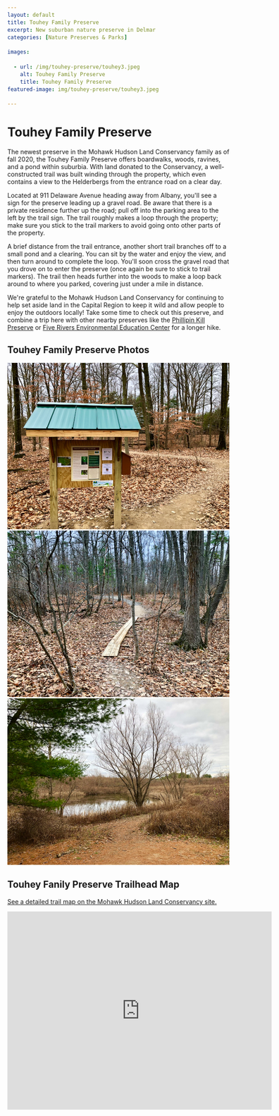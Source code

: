 ```yaml
---
layout: default
title: Touhey Family Preserve
excerpt: New suburban nature preserve in Delmar
categories: [Nature Preserves & Parks]

images:

  - url: /img/touhey-preserve/touhey3.jpeg
    alt: Touhey Family Preserve
    title: Touhey Family Preserve
featured-image: img/touhey-preserve/touhey3.jpeg

---
```


<h1>Touhey Family Preserve</h1>

<p>The newest preserve in the Mohawk Hudson Land Conservancy family as of fall 2020, the Touhey Family Preserve offers boardwalks, woods, ravines, and a pond within suburbia. With land donated to the Conservancy, a well-constructed trail was built winding through the property, which even contains a view to the Helderbergs from the entrance road on a clear day.
</p>

<p>Located at 911 Delaware Avenue heading away from Albany, you'll see a sign for the preserve leading up a gravel road. Be aware that there is a private residence further up the road; pull off into the parking area to the left by the trail sign. The trail roughly makes a loop through the property; make sure you stick to the trail markers to avoid going onto other parts of the property.</p>

<p>A brief distance from the trail entrance, another short trail branches off to a small pond and a clearing. You can sit by the water and enjoy the view, and then turn around to complete the loop. You'll soon cross the gravel road that you drove on to enter the preserve (once again be sure to stick to trail markers). The trail then heads further into the woods to make a loop back around to where you parked, covering just under a mile in distance.</p>

<p>We're grateful to the Mohawk Hudson Land Conservancy for continuing to help set aside land in the Capital Region to keep it wild and allow people to enjoy the outdoors locally! Take some time to check out this preserve, and combine a trip here with other nearby preserves like the <a href="http://newyorktrailheads.com/2020/09/05/Phillipin-Kill-Preserve.html">Phillipin Kill Preserve</a> or <a href="http://newyorktrailheads.com/2019/02/09/Five-Rivers-Environmental-Education-Center.html">Five Rivers Environmental Education Center</a> for a longer hike.</p>

<h2>Touhey Family Preserve Photos</h2>

<div class="fotorama" data-nav="thumbs" data-width="100%"
                     data-ratio="800/600"
                     data-min-width="100%"
                     data-max-width="1000"
                     data-min-height="300"
                     data-max-height="100%" 
     				 data-arrows="true">
<img src="/img/touhey-preserve/touhey1.jpeg" alt="Entrance to trail">
<img src="/img/touhey-preserve/touhey2.jpeg" alt="Boardwalk">
<img src="/img/touhey-preserve/touhey3.jpeg" alt="Pond">
</div>

<h2 id="trailmap">Touhey Fanily Preserve Trailhead Map</h2>

<p><a href="https://mohawkhudson.org/our-preserves/touhey-family-preserve/">See a detailed trail map on the Mohawk Hudson Land Conservancy site.</a></p>

<div class="google-maps">
<iframe src="https://www.google.com/maps/embed?pb=!1m14!1m8!1m3!1d11746.061289071133!2d-73.8727025!3d42.6080258!3m2!1i1024!2i768!4f13.1!3m3!1m2!1s0x0%3A0xc1229436ddef1286!2sTouhey%20Family%20Preserve!5e0!3m2!1sen!2sus!4v1607782719243!5m2!1sen!2sus" width="600" height="450" frameborder="0" style="border:0;" allowfullscreen="" aria-hidden="false" tabindex="0"></iframe></div>


